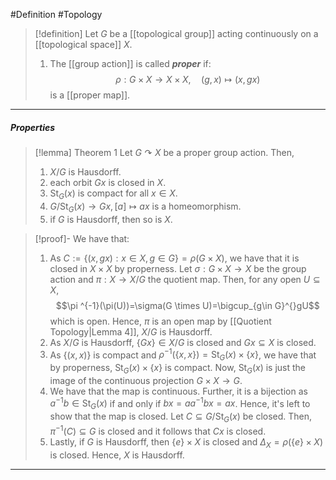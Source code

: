 #Definition #Topology 

> [!definition]
> Let $G$ be a [[topological group]] acting continuously on a [[topological space]] $X$.
> 1. The [[group action]] is called ***proper*** if: $$\rho:G\times X\to X\times X,\quad (g,x)\mapsto (x,gx)$$is a [[proper map]].
---
##### Properties
> [!lemma] Theorem 1
> Let $G\curvearrowright X$ be a proper group action. Then,
> 1. $X / G$ is Hausdorff.
> 1. each orbit $Gx$ is closed in $X$.
> 3. $\text{St}_{G}(x)$ is compact for all $x\in X$.
> 4. $G / \text{St}_{G}(x) \to Gx,[a]\mapsto ax$ is a homeomorphism.
> 5. if $G$ is Hausdorff, then so is $X$.

> [!proof]-
> We have that: 
> 1. As $C:=\{ (x,gx):x\in X,g\in G \}=\rho(G\times X)$, we have that it is closed in $X\times X$ by properness. Let $\sigma:G\times X\to X$ be the group action and $\pi:X\to X / G$ the quotient map. Then, for any open $U\subseteq X$, $$\pi ^{-1}(\pi(U))=\sigma(G \times U)=\bigcup_{g\in G}^{}gU$$which is open. Hence, $\pi$ is an open map by [[Quotient Topology|Lemma 4]], $X / G$ is Hausdorff. 
> 2. As $X / G$ is Hausdorff, $\{ Gx \}\in X / G$ is closed and $Gx\subseteq X$ is closed. 
> 3. As $\{ (x,x) \}$ is compact and $\rho ^{-1}(\{ x,x \})=\text{St}_{G}(x)\times \{ x \}$, we have that by properness, $\text{St}_{G}(x)\times \{ x \}$ is compact. Now, $\text{St}_{G}(x)$ is just the image of the continuous projection $G\times X\to G$. 
> 4. We have that the map is continuous. Further, it is a bijection as $a^{-1}b\in \text{St}_{G}(x)$ if and only if $bx=aa^{-1}bx=ax$. Hence, it's left to show that the map is closed. Let $C\subseteq G / \text{St}_{G}(x)$ be closed. Then, $\pi ^{-1}(C)\subseteq G$ is closed and it follows that $Cx$ is closed. 
> 5. Lastly, if $G$ is Hausdorff, then $\{ e \}\times X$ is closed and $\Delta_{X}=\rho(\{ e \}\times X)$ is closed. Hence, $X$ is Hausdorff.
---
